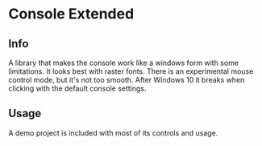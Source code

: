 # Console Extended

## Info
A library that makes the console work like a windows form with some limitations.
It looks best with raster fonts.
There is an experimental mouse control mode, but it's not too smooth. After Windows 10
it breaks when clicking with the default console settings.

## Usage
A demo project is included with most of its controls and usage.
